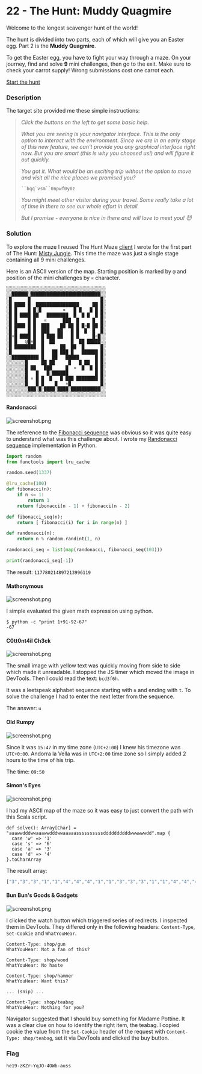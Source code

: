 # 22 - The Hunt: Muddy Quagmire

Welcome to the longest scavenger hunt of the world!

The hunt is divided into two parts, each of which will give you an Easter egg. Part 2 is the **Muddy Quagmire**.

To get the Easter egg, you have to fight your way through a maze. On your journey, find and solve **9** mini challenges, then go to the exit. Make sure to check your carrot supply! Wrong submissions cost one carrot each.

[Start the hunt](http://whale.hacking-lab.com:5337/)

### Description

The target site provided me these simple instructions:

> *Click the buttons on the left to get some basic help.* 
>
> *What you are seeing is your navigator interface. This is the only option to interact with the environment. Since we are in an early stage of this new feature, we can't provide you any graphical interface right now. But you are smart (this is why you choosed us!) and will figure it out quickly.*
> 
> *You got it. What would be an exciting trip without the option to move and visit all the nice places we promised you?*
> 
> ``` ``bqq`vsm``0npwf0y0z ```
> 
> *You might meet other visitor during your travel. Some really take a lot of time in there to see our whole effort in detail.*
>  
> *But I promise - everyone is nice in there and will love to meet you! 😈*

### Solution

To explore the maze I reused The Hunt Maze [client](../../src/main/scala/hackyeaster2019/tools/TheHuntMaze.scala) I wrote for the first part of The Hunt: [Misty Jungle](../egg21/README.md). This time the maze was just a single stage containing all 9 mini challenges.

Here is an ASCII version of the map. Starting position is marked by `@` and position of the mini challenges by `¤` character.

```
░░░░░░░░░░░░░░░░░░░░░░░░░░░░░░░░░░░░░
░░██████░██████████████████████████░░
░█      █                          █░
░█ ████ █  ████████████████     ██ █░
░█ █    █ █░█        ¤   █ █   █ █ █░
░█ █ ████ ██   ████████  █  █ █  █ █░
░█ █    █ █   ¤      ███  █     █  █░
░█ ████ █ █  ███    ██ ██ █ █¤█ ██ █░
░█ █    █ █  ███   ██   █ █  █  █  █░
░█¤█ ████ █  █ ███ ██   █ █     █¤█░░
░█ █   @█¤█  █  ██      █  ██ █████░░
░█ ████████  █      ██  ██  █      █░
░█           █   ██ ███ █   ██████ █░
░░██████████ █   ██   █████      █ █░
░░░░░░░█     ██ ██     █   █ ██  █ █░
░░░░░░░█ ██   ███     █  ¤  █  █ █ █░
░░░░░░░█   █   █░██████          █ █░
░░░░░░░█ ¤ █ █  █   █ ███ ████████ █░
░░░░░░░█   █ █    █   ¤█           █░
░░░░░░░░███░█░████░████░███████████░░
░░░░░░░░░░░░░░░░░░░░░░░░░░░░░░░░░░░░░
```

#### Randonacci

![screenshot.png](files/randonacci/screenshot.png "screenshot.png")

The reference to the [Fibonacci sequence](https://en.wikipedia.org/wiki/Fibonacci_number) was obvious so it was quite easy to understand what was this challenge about. I wrote my [Randonacci sequence](files/randonacci/solve.py) implementation in Python.

```python
import random
from functools import lru_cache

random.seed(1337)

@lru_cache(100)
def fibonacci(n):
    if n <= 1:
        return 1
    return fibonacci(n - 1) + fibonacci(n - 2)

def fibonacci_seq(n):
    return [ fibonacci(i) for i in range(n) ]

def randonacci(n):
    return n % random.randint(1, n)

randonacci_seq = list(map(randonacci, fibonacci_seq(103)))

print(randonacci_seq[-1])
```

The result: `117780214897213996119`

#### Mathonymous

![screenshot.png](files/mathonymous/screenshot.png "screenshot.png")

I simple evaluated the given math expression using python.

```
$ python -c "print 1+91-92-67"
-67
```

#### C0tt0nt4il Ch3ck

![screenshot.png](files/c0tt0nt4il_ch3ck/screenshot.png "screenshot.png")

The small image with yellow text was quickly moving from side to side which made it unreadable. I stopped the JS timer which moved the image in DevTools. Then I could read the text: `bcd3f6h`.

It was a leetspeak alphabet sequence starting with `n` and ending with `t`. To solve the challenge I had to enter the next letter from the sequence.

The answer: `u`

#### Old Rumpy

![screenshot.png](files/old_rumpy/screenshot.png "screenshot.png")

Since it was `15:47` in my time zone (`UTC+2:00`) I knew his timezone was `UTC+0:00`. Andorra la Vella was in `UTC+2:00` time zone so I simply added 2 hours to the time of his trip.

The time: `09:50`

#### Simon's Eyes

![screenshot.png](files/simons_eyes/screenshot.png "screenshot.png")

I had my ASCII map of the maze so it was easy to just convert the path with this Scala script.

```
def solve(): Array[Char] = "aaawwdddwwaaawwdddwwaaaaassssssssssddddddddddwwwwwwdd".map {
  case 'w' => '1'
  case 's' => '6'
  case 'a' => '3'
  case 'd' => '4'
}.toCharArray
```

The result array:

```javascript
["3","3","3","1","1","4","4","4","1","1","3","3","3","1","1","4","4","4","1","1","3","3","3","3","3","6","6","6","6","6","6","6","6","6","6","4","4","4","4","4","4","4","4","4","4","1","1","1","1","1","1","4","4"];
```

#### Bun Bun's Goods & Gadgets

![screenshot.png](files/bun_bun/screenshot.png "screenshot.png")

I clicked the watch button which triggered series of redirects. I inspected them in DevTools. They differed only in the following headers: `Content-Type`, `Set-Cookie` and `WhatYouHear`.

```
Content-Type: shop/gun
WhatYouHear: Not a fan of this?

Content-Type: shop/wood
WhatYouHear: No haste

Content-Type: shop/hammer
WhatYouHear: Want this?

... (snip) ...

Content-Type: shop/teabag
WhatYouHear: Nothing for you?
``` 

Navigator suggested that I should buy something for Madame Pottine. It was a clear clue on how to identify the right item, the teabag. I copied cookie the value from the `Set-Cookie` header of the request with `Content-Type: shop/teabag`, set it via DevTools and clicked the buy button.

### Flag

```
he19-zKZr-YqJO-4OWb-auss
```
